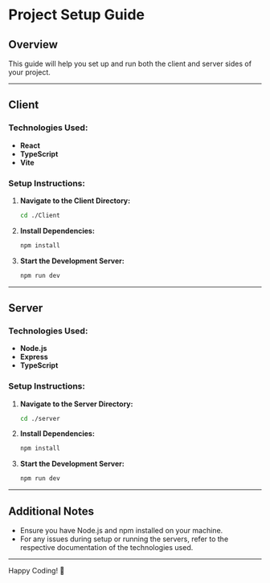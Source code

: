 # Project Setup Guide

## Overview

This guide will help you set up and run both the client and server sides of your project.

---

## Client

### Technologies Used:

- **React**
- **TypeScript**
- **Vite**

### Setup Instructions:

1. **Navigate to the Client Directory:**
   ```sh
   cd ./Client
   ```
2. **Install Dependencies:**
   ```sh
   npm install
   ```
3. **Start the Development Server:**
   ```sh
   npm run dev
   ```

---

## Server

### Technologies Used:

- **Node.js**
- **Express**
- **TypeScript**

### Setup Instructions:

1. **Navigate to the Server Directory:**
   ```sh
   cd ./server
   ```
2. **Install Dependencies:**
   ```sh
   npm install
   ```
3. **Start the Development Server:**
   ```sh
   npm run dev
   ```

---

## Additional Notes

- Ensure you have Node.js and npm installed on your machine.
- For any issues during setup or running the servers, refer to the respective documentation of the technologies used.

---

Happy Coding! 🚀
